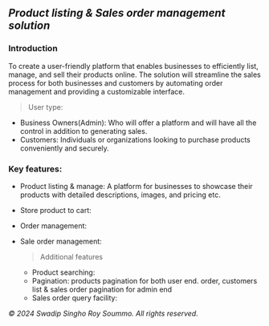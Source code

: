 ## *Product listing & Sales order management solution*

### Introduction

To create a user-friendly platform that enables businesses to efficiently list, manage, and sell their products online. The solution will streamline the sales process for both businesses and customers by automating order management and providing a customizable interface.

> User type:
*  Business Owners(Admin): Who will offer a platform and will have all the control in addition to generating sales.
*  Customers: Individuals or organizations looking to purchase products conveniently and securely.

### Key features:
*  Product listing & manage: A platform for businesses to showcase their products with detailed descriptions, images, and pricing etc.
*  Store product to cart:
*  Order management:
*  Sale order management:  

      >Additional features
      *  Product searching:
      *  Pagination: products pagination for both user end. order, customers list & sales order pagination for admin end
      *  Sales order query facility:










*&copy; 2024 Swadip Singho Roy Soummo. All rights reserved.*




